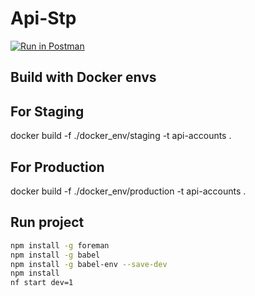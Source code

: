 # Api-Stp

[![Run in Postman](https://run.pstmn.io/button.svg)](https://app.getpostman.com/run-collection/6b6c772279cbf324b6e5#?env%5Bapi-stp%5D=W3sia2V5IjoicHJvZCIsInZhbHVlIjoiaHR0cDovLzM0LjIxNS4xMzIuMTg1OjQwMDgvYXBpL3YxIiwiZGVzY3JpcHRpb24iOiIiLCJ0eXBlIjoidGV4dCIsImVuYWJsZWQiOnRydWV9LHsia2V5Ijoic3RhZ2luZyIsInZhbHVlIjoiaHR0cDovLzM1LjE2MC4yMzYuOTQ6NDAwNS9hcGkvdjEiLCJkZXNjcmlwdGlvbiI6IiIsInR5cGUiOiJ0ZXh0IiwiZW5hYmxlZCI6dHJ1ZX0seyJrZXkiOiJ0b2tlbiIsInZhbHVlIjoiWVhCcFgzTjNhWFJqYUVCMWRXeGhiR0V1YVc4NlZYVnNZV3hoTWpBeE9RPT0iLCJkZXNjcmlwdGlvbiI6IiIsInR5cGUiOiJ0ZXh0IiwiZW5hYmxlZCI6dHJ1ZX1d)

## Build with Docker envs

## For Staging
docker build -f ./docker_env/staging -t api-accounts . 

## For Production
docker build -f ./docker_env/production -t api-accounts .

## Run project

```bash
npm install -g foreman
npm install -g babel
npm install -g babel-env --save-dev
npm install
nf start dev=1
```